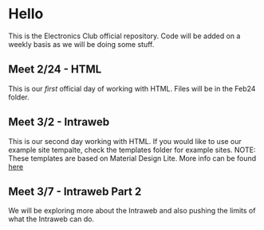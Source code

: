 # Hello
This is the Electronics Club official repository. Code will be added on a weekly basis as we will be doing some stuff.

## Meet 2/24 - HTML
This is our _first_ official day of working with HTML. Files will be in the Feb24 folder.

## Meet 3/2 - Intraweb
This is our second day working with HTML. If you would like to use our example site tempalte, check the templates folder for example sites. NOTE: These templates are based on Material Design Lite. More info can be found [here](https://getmdl.io)
 ## Meet 3/7 - Intraweb Part 2
 We will be exploring more about the Intraweb and also pushing the limits of what the Intraweb can do.
